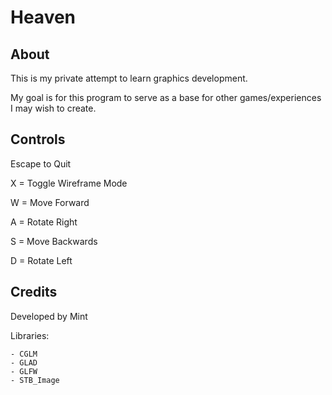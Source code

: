 # Heaven

## About
This is my private attempt to learn graphics development. 

My goal is for this program to serve as a base for other games/experiences I may wish to create.

## Controls
Escape to Quit

X = Toggle Wireframe Mode

W = Move Forward

A = Rotate Right

S = Move Backwards

D = Rotate Left

## Credits
Developed by Mint

Libraries:

    - CGLM
    - GLAD
    - GLFW
    - STB_Image